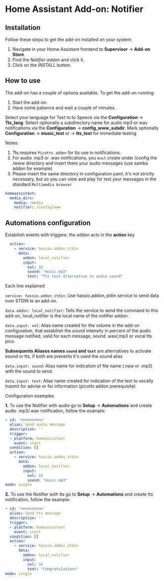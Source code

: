 # Home Assistant Add-on: Notifier

## Installation

Follow these steps to get the add-on installed on your system:

1. Navigate in your Home Assistant frontend to **Supervisor** -> **Add-on Store**.
2. Find the *Notifier addon* and click it.
3. Click on the *INSTALL* button.

## How to use

The add-on has a couple of options available. To get the add-on running:

1. Start the add-on.
2. Have some patience and wait a couple of minutes.

Select your language for Text to to Speeck via the **Configuration** -> **Tts_lang**.
Select optionally a subdirectory name for audio mp3 or wav notifications via the **Configuration** -> **config_www_subdir**.
Mark optionally **Configuration** -> **music_test** or -> **tts_test** for immediate testing

Notes:

1. Tts requires `Picotts addon` for tts use in notifications.
2. For audio .mp3 or .wav notifications, you `must` create under /config the /www directory and insert there your audio messages (use samba addon for example)
3. Please insert the same directory in configuration.yaml, it's not strictly necessary, but so you can view and play for test your messages in the standard `Multimedia browser`

```yaml
homeassistant:
  media_dirs:
    media: /media
    notifier: /config/www
```

## Automations configuration ##

Estabilish events with triggere, the addon acts in the **action** key

```yaml
  action:
    - service: hassio.addon_stdin
      data: 
        addon: local_notifier
        input: 
          vol: 18
          sound: "music.mp3"
          text: "Tts text alternative to audio sound"
```

Each line explained

`service: hassio.addon_stdin`: 
Use hassio.addon_stdin service to send data over STDIN to an add-on.

`data.addon: local_notifier`: 
Tells the service to send the command to this add-on, local_notifier is the local name of the notifier addon.

`data.input: vol`: 
Alias name created for the volume in the add-on configuration, that estabilish the sound intensity in percent of the audio message notified, valid for each message, sound .wav/,mp3 or vocal tts pico.

**Subsequents Aliases names `sound` and `text`** are alternatives to activate sound or tts, if both are presents it's used the sound alias

`data.input: sound`: 
Alias name for indication of file name (.naw or .mp3) with the sound to send. 

`data.input: text`: 
Alias name created for indication of the text to vocally trasmit for advise or for information (picotts addon prerequisite)

Configuration examples

**1.** To use the Notifier with audio go to **Setup** -> **Automations** and create audio .mp3/.wav notification, follow the example:

```yaml
- id: 'nnnnnnnnnn'
  alias: Send audio message
  description: ''
  trigger:
  - platform: homeassistant
    event: start
  condition: []
  action:
    - service: hassio.addon_stdin
      data: 
        addon: local_notifier
        input: 
          vol: 18
          sound: "music.mp3"
mode: single
```
**2.** To use the Notifier with tts go to **Setup** -> **Automations** and create tts notification, follow the example:

```yaml
- id: 'nnnnnnnnnn'
  alias: Send tts message
  description: ''
  trigger:
  - platform: homeassistant
    event: start
  condition: []
  action:
    - service: hassio.addon_stdin
      data: 
        addon: local_notifier
        input: 
          vol: 18
          text: "Congratulations"
mode: single
```